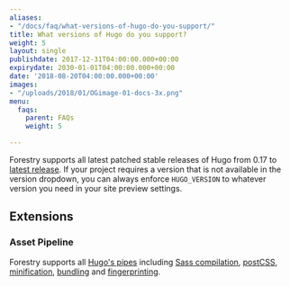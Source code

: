 ```yaml
---
aliases:
- "/docs/faq/what-versions-of-hugo-do-you-support/"
title: What versions of Hugo do you support?
weight: 5
layout: single
publishdate: 2017-12-31T04:00:00.000+00:00
expirydate: 2030-01-01T04:00:00.000+00:00
date: '2018-08-20T04:00:00.000+00:00'
images:
- "/uploads/2018/01/OGimage-01-docs-3x.png"
menu:
  faqs:
    parent: FAQs
    weight: 5

---
```

Forestry supports all latest patched stable releases of Hugo from 0.17 to [latest release](https://github.com/gohugoio/hugo/releases).
If your project requires a version that is not available in the version dropdown, you can always enforce `HUGO_VERSION` to whatever version you need in your site preview settings.

## Extensions

### Asset Pipeline

Forestry supports all [Hugo's pipes](https://gohugo.io/hugo-pipes/) including [Sass compilation](https://gohugo.io/hugo-pipes/scss-sass/), [postCSS](https://gohugo.io/hugo-pipes/postcss/), [minification](https://gohugo.io/hugo-pipes/minification/), [bundling](https://gohugo.io/hugo-pipes/bundling/) and [fingerprinting](https://gohugo.io/hugo-pipes/fingerprint/).
